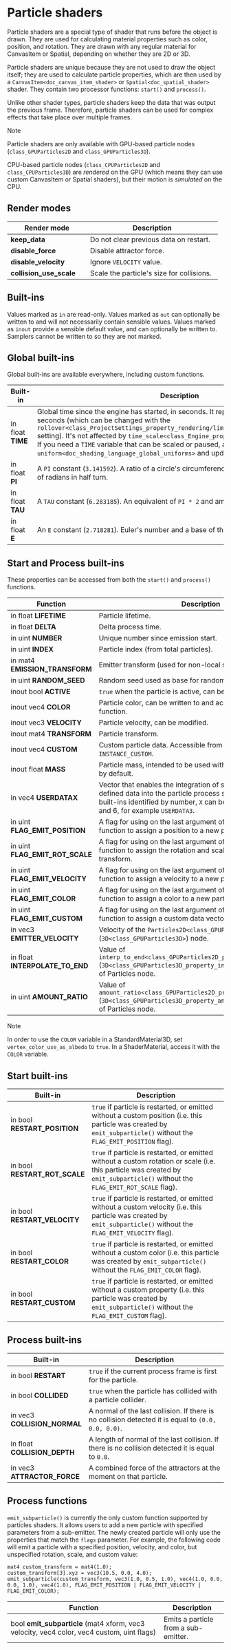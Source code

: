 # Particle shaders

Particle shaders are a special type of shader that runs before the
object is drawn. They are used for calculating material properties such
as color, position, and rotation. They are drawn with any regular
material for CanvasItem or Spatial, depending on whether they are 2D or
3D.

Particle shaders are unique because they are not used to draw the object
itself; they are used to calculate particle properties, which are then
used by a `CanvasItem<doc_canvas_item_shader>` or
`Spatial<doc_spatial_shader>` shader. They contain two processor
functions: `start()` and `process()`.

Unlike other shader types, particle shaders keep the data that was
output the previous frame. Therefore, particle shaders can be used for
complex effects that take place over multiple frames.

Note

Particle shaders are only available with GPU-based particle nodes
(`class_GPUParticles2D` and `class_GPUParticles3D`).

CPU-based particle nodes (`class_CPUParticles2D` and
`class_CPUParticles3D`) are *rendered* on the GPU (which means they can
use custom CanvasItem or Spatial shaders), but their motion is
*simulated* on the CPU.

## Render modes

<table style="width:99%;">
<colgroup>
<col style="width: 37%" />
<col style="width: 61%" />
</colgroup>
<thead>
<tr>
<th>Render mode</th>
<th>Description</th>
</tr>
</thead>
<tbody>
<tr>
<td><strong>keep_data</strong></td>
<td>Do not clear previous data on restart.</td>
</tr>
<tr>
<td><strong>disable_force</strong></td>
<td>Disable attractor force.</td>
</tr>
<tr>
<td><strong>disable_velocity</strong></td>
<td>Ignore <code>VELOCITY</code> value.</td>
</tr>
<tr>
<td><strong>collision_use_scale</strong></td>
<td>Scale the particle's size for collisions.</td>
</tr>
</tbody>
</table>

## Built-ins

Values marked as `in` are read-only. Values marked as `out` can
optionally be written to and will not necessarily contain sensible
values. Values marked as `inout` provide a sensible default value, and
can optionally be written to. Samplers cannot be written to so they are
not marked.

## Global built-ins

Global built-ins are available everywhere, including custom functions.

<table>
<colgroup>
<col style="width: 18%" />
<col style="width: 81%" />
</colgroup>
<thead>
<tr>
<th>Built-in</th>
<th>Description</th>
</tr>
</thead>
<tbody>
<tr>
<td>in float <strong>TIME</strong></td>
<td>Global time since the engine has started, in seconds. It repeats
after every <code>3,600</code> seconds (which can be changed with the
<code class="interpreted-text"
role="ref">rollover&lt;class_ProjectSettings_property_rendering/limits/time/time_rollover_secs&gt;</code>
setting). It's not affected by <code class="interpreted-text"
role="ref">time_scale&lt;class_Engine_property_time_scale&gt;</code> or
pausing. If you need a <code>TIME</code> variable that can be scaled or
paused, add your own <code class="interpreted-text"
role="ref">global shader uniform&lt;doc_shading_language_global_uniforms&gt;</code>
and update it each frame.</td>
</tr>
<tr>
<td>in float <strong>PI</strong></td>
<td>A <code>PI</code> constant (<code>3.141592</code>). A ratio of a
circle's circumference to its diameter and amount of radians in half
turn.</td>
</tr>
<tr>
<td>in float <strong>TAU</strong></td>
<td>A <code>TAU</code> constant (<code>6.283185</code>). An equivalent
of <code>PI * 2</code> and amount of radians in full turn.</td>
</tr>
<tr>
<td>in float <strong>E</strong></td>
<td>An <code>E</code> constant (<code>2.718281</code>). Euler's number
and a base of the natural logarithm.</td>
</tr>
</tbody>
</table>

## Start and Process built-ins

These properties can be accessed from both the `start()` and `process()`
functions.

<table>
<colgroup>
<col style="width: 21%" />
<col style="width: 78%" />
</colgroup>
<thead>
<tr>
<th>Function</th>
<th>Description</th>
</tr>
</thead>
<tbody>
<tr>
<td>in float <strong>LIFETIME</strong></td>
<td>Particle lifetime.</td>
</tr>
<tr>
<td>in float <strong>DELTA</strong></td>
<td>Delta process time.</td>
</tr>
<tr>
<td>in uint <strong>NUMBER</strong></td>
<td>Unique number since emission start.</td>
</tr>
<tr>
<td>in uint <strong>INDEX</strong></td>
<td>Particle index (from total particles).</td>
</tr>
<tr>
<td>in mat4 <strong>EMISSION_TRANSFORM</strong></td>
<td>Emitter transform (used for non-local systems).</td>
</tr>
<tr>
<td>in uint <strong>RANDOM_SEED</strong></td>
<td>Random seed used as base for random.</td>
</tr>
<tr>
<td>inout bool <strong>ACTIVE</strong></td>
<td><code>true</code> when the particle is active, can be set
<code>false</code>.</td>
</tr>
<tr>
<td>inout vec4 <strong>COLOR</strong></td>
<td>Particle color, can be written to and accessed in mesh's vertex
function.</td>
</tr>
<tr>
<td>inout vec3 <strong>VELOCITY</strong></td>
<td>Particle velocity, can be modified.</td>
</tr>
<tr>
<td>inout mat4 <strong>TRANSFORM</strong></td>
<td>Particle transform.</td>
</tr>
<tr>
<td>inout vec4 <strong>CUSTOM</strong></td>
<td>Custom particle data. Accessible from shader of mesh as
<code>INSTANCE_CUSTOM</code>.</td>
</tr>
<tr>
<td>inout float <strong>MASS</strong></td>
<td>Particle mass, intended to be used with attractors. Equals
<code>1.0</code> by default.</td>
</tr>
<tr>
<td>in vec4 <strong>USERDATAX</strong></td>
<td>Vector that enables the integration of supplementary user-defined
data into the particle process shader. <code>USERDATAX</code> are six
built-ins identified by number, <code>X</code> can be numbers between 1
and 6, for example <code>USERDATA3</code>.</td>
</tr>
<tr>
<td>in uint <strong>FLAG_EMIT_POSITION</strong></td>
<td>A flag for using on the last argument of
<code>emit_subparticle()</code> function to assign a position to a new
particle's transform.</td>
</tr>
<tr>
<td>in uint <strong>FLAG_EMIT_ROT_SCALE</strong></td>
<td>A flag for using on the last argument of
<code>emit_subparticle()</code> function to assign the rotation and
scale to a new particle's transform.</td>
</tr>
<tr>
<td>in uint <strong>FLAG_EMIT_VELOCITY</strong></td>
<td>A flag for using on the last argument of
<code>emit_subparticle()</code> function to assign a velocity to a new
particle.</td>
</tr>
<tr>
<td>in uint <strong>FLAG_EMIT_COLOR</strong></td>
<td>A flag for using on the last argument of
<code>emit_subparticle()</code> function to assign a color to a new
particle.</td>
</tr>
<tr>
<td>in uint <strong>FLAG_EMIT_CUSTOM</strong></td>
<td>A flag for using on the last argument of
<code>emit_subparticle()</code> function to assign a custom data vector
to a new particle.</td>
</tr>
<tr>
<td>in vec3 <strong>EMITTER_VELOCITY</strong></td>
<td>Velocity of the <code class="interpreted-text"
role="ref">Particles2D&lt;class_GPUParticles2D&gt;</code> (<code
class="interpreted-text"
role="ref">3D&lt;class_GPUParticles3D&gt;</code>) node.</td>
</tr>
<tr>
<td>in float <strong>INTERPOLATE_TO_END</strong></td>
<td>Value of <code class="interpreted-text"
role="ref">interp_to_end&lt;class_GPUParticles2D_property_interp_to_end&gt;</code>
(<code class="interpreted-text"
role="ref">3D&lt;class_GPUParticles3D_property_interp_to_end&gt;</code>)
property of Particles node.</td>
</tr>
<tr>
<td>in uint <strong>AMOUNT_RATIO</strong></td>
<td>Value of <code class="interpreted-text"
role="ref">amount_ratio&lt;class_GPUParticles2D_property_amount_ratio&gt;</code>
(<code class="interpreted-text"
role="ref">3D&lt;class_GPUParticles3D_property_amount_ratio&gt;</code>)
property of Particles node.</td>
</tr>
</tbody>
</table>

Note

In order to use the `COLOR` variable in a StandardMaterial3D, set
`vertex_color_use_as_albedo` to `true`. In a ShaderMaterial, access it
with the `COLOR` variable.

## Start built-ins

<table>
<colgroup>
<col style="width: 15%" />
<col style="width: 84%" />
</colgroup>
<thead>
<tr>
<th>Built-in</th>
<th>Description</th>
</tr>
</thead>
<tbody>
<tr>
<td>in bool <strong>RESTART_POSITION</strong></td>
<td><code>true</code> if particle is restarted, or emitted without a
custom position (i.e. this particle was created by
<code>emit_subparticle()</code> without the
<code>FLAG_EMIT_POSITION</code> flag).</td>
</tr>
<tr>
<td>in bool <strong>RESTART_ROT_SCALE</strong></td>
<td><code>true</code> if particle is restarted, or emitted without a
custom rotation or scale (i.e. this particle was created by
<code>emit_subparticle()</code> without the
<code>FLAG_EMIT_ROT_SCALE</code> flag).</td>
</tr>
<tr>
<td>in bool <strong>RESTART_VELOCITY</strong></td>
<td><code>true</code> if particle is restarted, or emitted without a
custom velocity (i.e. this particle was created by
<code>emit_subparticle()</code> without the
<code>FLAG_EMIT_VELOCITY</code> flag).</td>
</tr>
<tr>
<td>in bool <strong>RESTART_COLOR</strong></td>
<td><code>true</code> if particle is restarted, or emitted without a
custom color (i.e. this particle was created by
<code>emit_subparticle()</code> without the <code>FLAG_EMIT_COLOR</code>
flag).</td>
</tr>
<tr>
<td>in bool <strong>RESTART_CUSTOM</strong></td>
<td><code>true</code> if particle is restarted, or emitted without a
custom property (i.e. this particle was created by
<code>emit_subparticle()</code> without the
<code>FLAG_EMIT_CUSTOM</code> flag).</td>
</tr>
</tbody>
</table>

## Process built-ins

<table>
<colgroup>
<col style="width: 26%" />
<col style="width: 73%" />
</colgroup>
<thead>
<tr>
<th>Built-in</th>
<th>Description</th>
</tr>
</thead>
<tbody>
<tr>
<td>in bool <strong>RESTART</strong></td>
<td><code>true</code> if the current process frame is first for the
particle.</td>
</tr>
<tr>
<td>in bool <strong>COLLIDED</strong></td>
<td><code>true</code> when the particle has collided with a particle
collider.</td>
</tr>
<tr>
<td>in vec3 <strong>COLLISION_NORMAL</strong></td>
<td>A normal of the last collision. If there is no collision detected it
is equal to <code>(0.0, 0.0, 0.0)</code>.</td>
</tr>
<tr>
<td>in float <strong>COLLISION_DEPTH</strong></td>
<td>A length of normal of the last collision. If there is no collision
detected it is equal to <code>0.0</code>.</td>
</tr>
<tr>
<td>in vec3 <strong>ATTRACTOR_FORCE</strong></td>
<td>A combined force of the attractors at the moment on that
particle.</td>
</tr>
</tbody>
</table>

## Process functions

`emit_subparticle()` is currently the only custom function supported by
particles shaders. It allows users to add a new particle with specified
parameters from a sub-emitter. The newly created particle will only use
the properties that match the `flags` parameter. For example, the
following code will emit a particle with a specified position, velocity,
and color, but unspecified rotation, scale, and custom value:

    mat4 custom_transform = mat4(1.0);
    custom_transform[3].xyz = vec3(10.5, 0.0, 4.0);
    emit_subparticle(custom_transform, vec3(1.0, 0.5, 1.0), vec4(1.0, 0.0, 0.0, 1.0), vec4(1.0), FLAG_EMIT_POSITION | FLAG_EMIT_VELOCITY | FLAG_EMIT_COLOR);

<table>
<colgroup>
<col style="width: 70%" />
<col style="width: 29%" />
</colgroup>
<thead>
<tr>
<th>Function</th>
<th>Description</th>
</tr>
</thead>
<tbody>
<tr>
<td>bool <strong>emit_subparticle</strong> (mat4 xform, vec3 velocity,
vec4 color, vec4 custom, uint flags)</td>
<td>Emits a particle from a sub-emitter.</td>
</tr>
</tbody>
</table>
